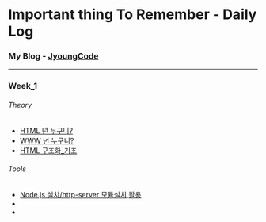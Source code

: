 # Important thing To Remember - Daily Log

### My Blog - [JyoungCode](http://jyoungcode.github.io/)
--------------------------------------------------------
### Week_1
###### Theory
- [HTML 넌 누구니?]()
- [WWW 넌 누구니?]()
- [HTML 구조화_기초]()
###### Tools
- [Node.js 설치/http-server 모듈설치,활용]()
- 
- 




